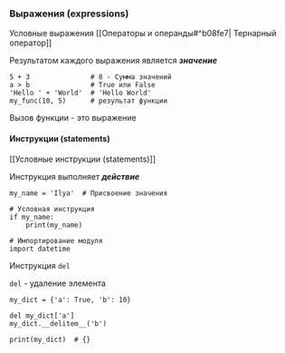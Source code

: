 ### Выражения (expressions)
Условные выражения [[Операторы и операнды#^b08fe7| Тернарный оператор]]

Результатом каждого выражения является ***значение***

```
5 + 3               # 8 - Сумма значений
a > b               # True или False
'Hello ' + 'World'  # 'Hello World'
my_func(10, 5)      # результат функции
```

Вызов функции - это выражение

#### Инструкции (statements)
[[Условные инструкции (statements)]]

Инструкция выполняет ***действие***

```
my_name = 'Ilya'  # Присвоение значения

# Условная инструкция
if my_name:
	print(my_name)

# Импортирование модуля
import datetime

```

Инструкция `del`

`del` - удаление элемента
```
my_dict = {'a': True, 'b': 10}

del my_dict['a']
my_dict.__delitem__('b')

print(my_dict)  # {}
```